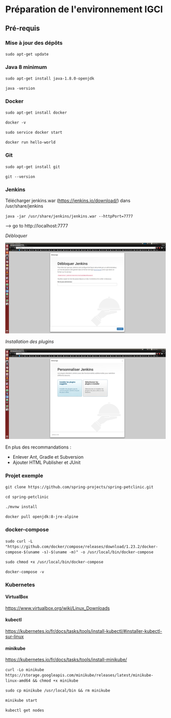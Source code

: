 # Préparation de l'environnement IGCI

## Pré-requis

### Mise à jour des dépôts
`sudo apt-get update`

### Java 8 minimum
`sudo apt-get install java-1.8.0-openjdk`

`java -version`

### Docker
`sudo apt-get install docker`

`docker -v`

`sudo service docker start`

`docker run hello-world`

### Git
`sudo apt-get install git`

`git --version`

### Jenkins

Télécharger jenkins.war (https://jenkins.io/download/) dans /usr/share/jenkins

`java -jar /usr/share/jenkins/jenkins.war --httpPort=7777`

--> go to http://localhost:7777

_Débloquer_

![](install_IGCI_1.png)

_Installation des plugins_

![](install_IGCI_2.png)

En plus des recommandations :
  - Enlever Ant, Gradle et Subversion
  - Ajouter HTML Publisher et JUnit

### Projet exemple

`git clone https://github.com/spring-projects/spring-petclinic.git`

`cd spring-petclinic`

`./mvnw install`

`docker pull openjdk:8-jre-alpine`

### docker-compose

`sudo curl -L "https://github.com/docker/compose/releases/download/1.23.2/docker-compose-$(uname -s)-$(uname -m)" -o /usr/local/bin/docker-compose`

`sudo chmod +x /usr/local/bin/docker-compose`

`docker-compose -v`

### Kubernetes

#### VirtualBox

https://www.virtualbox.org/wiki/Linux_Downloads

#### kubectl

https://kubernetes.io/fr/docs/tasks/tools/install-kubectl/#installer-kubectl-sur-linux

#### minikube

https://kubernetes.io/fr/docs/tasks/tools/install-minikube/

`curl -Lo minikube https://storage.googleapis.com/minikube/releases/latest/minikube-linux-amd64 && chmod +x minikube`

`sudo cp minikube /usr/local/bin && rm minikube`

`minikube start`

`kubectl get nodes`
